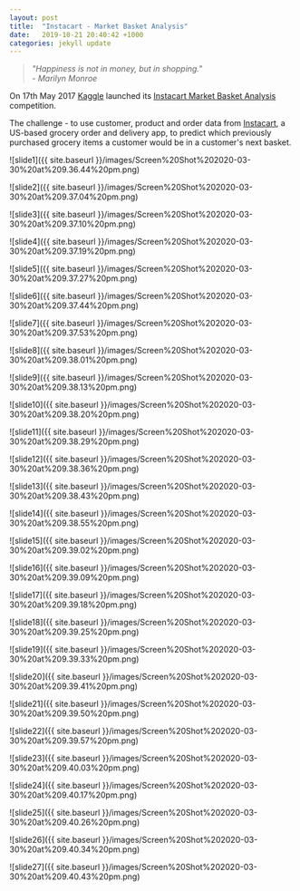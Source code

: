 ```yaml
---
layout: post
title:  "Instacart - Market Basket Analysis"
date:   2019-10-21 20:40:42 +1000
categories: jekyll update
---
```

>_"Happiness is not in money, but in shopping."_   
>_- Marilyn Monroe_  

On 17th May 2017 [Kaggle](https://www.kaggle.com/) launched its [Instacart Market Basket Analysis](https://www.kaggle.com/c/instacart-market-basket-analysis) competition.  
  
The challenge - to use customer, product and order data from [Instacart](https://www.instacart.com/), a US-based grocery order and delivery app, to predict which previously purchased grocery items a customer would be in a customer's next basket.


  
![slide1]({{ site.baseurl }}/images/Screen%20Shot%202020-03-30%20at%209.36.44%20pm.png)  
  
  
![slide2]({{ site.baseurl }}/images/Screen%20Shot%202020-03-30%20at%209.37.04%20pm.png)  
  

![slide3]({{ site.baseurl }}/images/Screen%20Shot%202020-03-30%20at%209.37.10%20pm.png)  
  
  
![slide4]({{ site.baseurl }}/images/Screen%20Shot%202020-03-30%20at%209.37.19%20pm.png)  
  
  
![slide5]({{ site.baseurl }}/images/Screen%20Shot%202020-03-30%20at%209.37.27%20pm.png)  
  
 
![slide6]({{ site.baseurl }}/images/Screen%20Shot%202020-03-30%20at%209.37.44%20pm.png)  
  
  
![slide7]({{ site.baseurl }}/images/Screen%20Shot%202020-03-30%20at%209.37.53%20pm.png)  
  
  
![slide8]({{ site.baseurl }}/images/Screen%20Shot%202020-03-30%20at%209.38.01%20pm.png)  
  
  
![slide9]({{ site.baseurl }}/images/Screen%20Shot%202020-03-30%20at%209.38.13%20pm.png)  
  
  
![slide10]({{ site.baseurl }}/images/Screen%20Shot%202020-03-30%20at%209.38.20%20pm.png)  
  
  
![slide11]({{ site.baseurl }}/images/Screen%20Shot%202020-03-30%20at%209.38.29%20pm.png)  
  
  
![slide12]({{ site.baseurl }}/images/Screen%20Shot%202020-03-30%20at%209.38.36%20pm.png)  
  
  
![slide13]({{ site.baseurl }}/images/Screen%20Shot%202020-03-30%20at%209.38.43%20pm.png)  
  
  
![slide14]({{ site.baseurl }}/images/Screen%20Shot%202020-03-30%20at%209.38.55%20pm.png)  
  
  
![slide15]({{ site.baseurl }}/images/Screen%20Shot%202020-03-30%20at%209.39.02%20pm.png)  
  
  
![slide16]({{ site.baseurl }}/images/Screen%20Shot%202020-03-30%20at%209.39.09%20pm.png)  
  
  
![slide17]({{ site.baseurl }}/images/Screen%20Shot%202020-03-30%20at%209.39.18%20pm.png)  
  
  
![slide18]({{ site.baseurl }}/images/Screen%20Shot%202020-03-30%20at%209.39.25%20pm.png)  
  
  
![slide19]({{ site.baseurl }}/images/Screen%20Shot%202020-03-30%20at%209.39.33%20pm.png)  
  
  
![slide20]({{ site.baseurl }}/images/Screen%20Shot%202020-03-30%20at%209.39.41%20pm.png)  
  
  
![slide21]({{ site.baseurl }}/images/Screen%20Shot%202020-03-30%20at%209.39.50%20pm.png)  
 
  
![slide22]({{ site.baseurl }}/images/Screen%20Shot%202020-03-30%20at%209.39.57%20pm.png)  
 
  
![slide23]({{ site.baseurl }}/images/Screen%20Shot%202020-03-30%20at%209.40.03%20pm.png)  
 
  
![slide24]({{ site.baseurl }}/images/Screen%20Shot%202020-03-30%20at%209.40.17%20pm.png)  
 
  
![slide25]({{ site.baseurl }}/images/Screen%20Shot%202020-03-30%20at%209.40.26%20pm.png)  
 
  
![slide26]({{ site.baseurl }}/images/Screen%20Shot%202020-03-30%20at%209.40.34%20pm.png)  
 
  
![slide27]({{ site.baseurl }}/images/Screen%20Shot%202020-03-30%20at%209.40.43%20pm.png)  

